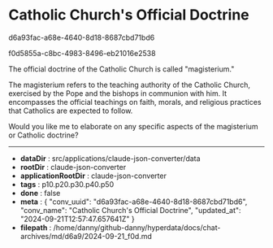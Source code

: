 # Catholic Church's Official Doctrine

d6a93fac-a68e-4640-8d18-8687cbd71bd6

f0d5855a-c8bc-4983-8496-eb21016e2538

 The official doctrine of the Catholic Church is called "magisterium."

The magisterium refers to the teaching authority of the Catholic Church, exercised by the Pope and the bishops in communion with him. It encompasses the official teachings on faith, morals, and religious practices that Catholics are expected to follow.

Would you like me to elaborate on any specific aspects of the magisterium or Catholic doctrine?

---

* **dataDir** : src/applications/claude-json-converter/data
* **rootDir** : claude-json-converter
* **applicationRootDir** : claude-json-converter
* **tags** : p10.p20.p30.p40.p50
* **done** : false
* **meta** : {
  "conv_uuid": "d6a93fac-a68e-4640-8d18-8687cbd71bd6",
  "conv_name": "Catholic Church's Official Doctrine",
  "updated_at": "2024-09-21T12:57:47.657641Z"
}
* **filepath** : /home/danny/github-danny/hyperdata/docs/chat-archives/md/d6a9/2024-09-21_f0d.md